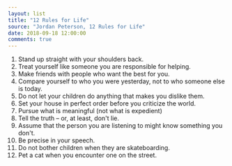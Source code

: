 ```yaml
---
layout: list
title: "12 Rules for Life"
source: "Jordan Peterson, 12 Rules for Life"
date: 2018-09-18 12:00:00
comments: true
---
```


1. Stand up straight with your shoulders back.
2. Treat yourself like someone you are responsible for helping.
3. Make friends with people who want the best for you.
4. Compare yourself to who you were yesterday, not to who someone else is today.
5. Do not let your children do anything that makes you dislike them.
6. Set your house in perfect order before you criticize the world.
7. Pursue what is meaningful (not what is expedient)
8. Tell the truth – or, at least, don't lie.
9. Assume that the person you are listening to might know something you don't.
10. Be precise in your speech.
11. Do not bother children when they are skateboarding.
12. Pet a cat when you encounter one on the street.